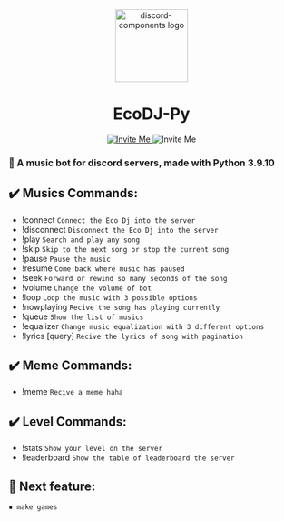 <div align="center" dir="auto">
  <img src="https://cdn.discord.me/server/bc56c97561871bf5300a5b73b62c498ed668870ff98f516ae82feb7d2928bbf1/icon_c4c1649a5af764995ce26fbbb95152a261cb66752e78616393963cd4d3119bfd.jpg" alt="discord-components logo" height="128" style="max-width: 100%;">
  <h1 dir="auto">
     EcoDJ-Py 
  </h1>
  </div>
  
 <div align="center" dir="auto">
  <a href="https://discord.com/api/oauth2/authorize?client_id=941379078475362344&permissions=8&scope=bot" rel="nofollow">
      <img src="https://img.shields.io/badge/Discord-7289DA?style=for-the-badge&logo=discord&logoColor=white" alt="Invite Me" style="max-width: 100%;">
  </a>
  
  <img src="https://img.shields.io/badge/Python-3776AB?style=for-the-badge&logo=python&logoColor=white" alt="Invite Me" style="max-width: 100%;">
 </div>

<h3 dir="auto">
🤖 A music bot for discord servers, made with Python 3.9.10
  </h3>
<h2 dir="auto">✔️ Musics Commands:</h2>
<ul dir="auto">
  <li>
    !connect <code>Connect the Eco Dj into the server</code>
  </li>
  <li>
    !disconnect <code>Disconnect the Eco Dj into the server</code>
  </li>
  <li>
    !play <query> <code>Search and play any song</code>
  </li>
  <li>
    !skip <code>Skip to the next song or stop the current song</code>
  </li>
  <li>
    !pause <code>Pause the music</code>
  </li>
  <li>
    !resume <code>Come back where music has paused</code>
  </li>
  <li>
    !seek <seconds> <code>Forward or rewind so many seconds of the song</code>
  </li>
  <li>
    !volume <vol> <code>Change the volume of bot</code>
  </li>
  <li>
    !loop <type> <code>Loop the music with 3 possible options</code>
  </li>
  <li>
    !nowplaying <code>Recive the song has playing currently</code>
  </li>
  <li>
    !queue <code>Show the list of musics</code>
  </li>
  <li>
    !equalizer <code>Change music equalization with 3 different options</code>
  </li>
  <li>
    !lyrics [query] <code>Recive the lyrics of song with pagination</code>
  </li>
 </ul>
<h2 dir="auto">✔️ Meme Commands:</h2>
  <ul>
    <li>
      !meme <code>Recive a meme haha</code>
    </li>
  </ul>
      
 <h2 dir="auto">✔️ Level Commands:</h2>
   <ul>
    <li>
      !stats <code>Show your level on the server</code>
    </li>
    <li>
      !leaderboard <code>Show the table of leaderboard the server</code>
    </li>
  </ul>
      
<h2 dir="auto">📌 Next feature:</h2>
  <code>▪︎ make games</code>
